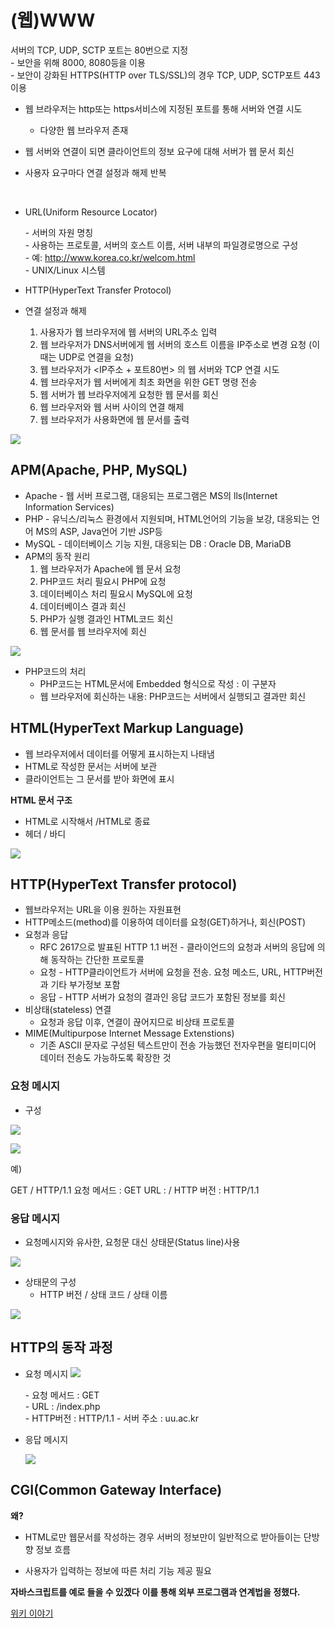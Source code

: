 # (웹)WWW

서버의 TCP, UDP, SCTP 포트는 80번으로 지정  
\- 보안을 위해 8000, 8080등을 이용  
\- 보안이 강화된 HTTPS(HTTP over TLS/SSL)의 경우 TCP, UDP, SCTP포트 443 이용

- 웹 브라우저는 http또는 https서비스에 지정된 포트를 통해 서버와 연결 시도

  - 다양한 웹 브라우저 존재

- 웹 서버와 연결이 되면 클라이언트의 정보 요구에 대해 서버가 웹 문서 회신

- 사용자 요구마다 연결 설정과 해제 반복

  ​

- URL(Uniform Resource Locator)  

  \- 서버의 자원 명칭  
  \- 사용하는 프로토콜, 서버의 호스트 이름, 서버 내부의 파일경로명으로 구성  
  \- 예: http://www.korea.co.kr/welcom.html  
  \- UNIX/Linux 시스템

- HTTP(HyperText Transfer Protocol)

- 연결 설정과 해제

  1. 사용자가 웹 브라우저에 웹 서버의 URL주소 입력
  2. 웹 브라우저가 DNS서버에게 웹 서버의 호스트 이름을 IP주소로 변경 요청 (이때는 UDP로 연결을 요청)
  3. 웹 브라우저가 \<IP주소 + 포트80번> 의 웹 서버와 TCP 연결 시도
  4. 웹 브라우저가 웹 서버에게 최초 화면을 위한 GET 명령 전송
  5. 웹 서버가 웹 브라우저에게 요청한 웹 문서를 회신
  6. 웹 브라우저와 웹 서버 사이의 연결 해제
  7. 웹 브라우저가 사용화면에 웹 문서를 출력

![](https://ws2.sinaimg.cn/large/006tKfTcgy1foev0moyqlj314r0s5dmf.jpg)





## APM(Apache, PHP, MySQL)

- Apache - 웹 서버 프로그램, 대응되는 프로그램은 MS의 lls(Internet Information Services)
- PHP - 유닉스/리눅스 환경에서 지원되며, HTML언어의 기능을 보강, 대응되는 언어 MS의 ASP, Java언어 기반 JSP등
- MySQL - 데이터베이스 기능 지원, 대응되는 DB : Oracle DB, MariaDB
- APM의 동작 원리
  1. 웹 브라우저가 Apache에 웹 문서 요청
  2. PHP코드 처리 필요시 PHP에 요청
  3. 데이터베이스 처리 필요시 MySQL에 요청
  4. 데이터베이스 결과 회신
  5. PHP가 실행 결과인 HTML코드 회신
  6. 웹 문서를 웹 브라우저에 회신

![](https://ws3.sinaimg.cn/large/006tKfTcgy1foev0a4k37j31690zf7bm.jpg)



- PHP코드의 처리
  - PHP코드는 HTML문서에 Embedded 형식으로 작성 : <? 와 ?>이 구분자
  - 웹 브라우저에 회신하는 내용: PHP코드는 서버에서 실행되고 결과만 회신



## HTML(HyperText Markup Language)

- 웹 브라우저에서 데이터를 어떻게 표시하는지 나태냄
- HTML로 작성한 문서는 서버에 보관
- 클라이언트는 그 문서를 받아 화면에 표시



**HTML 문서 구조**

- HTML로 시작해서 /HTML로 종료
- 헤더 / 바디

![](https://ws3.sinaimg.cn/large/006tKfTcgy1foev3wu55hj31kw0njq8l.jpg)



## HTTP(HyperText Transfer protocol)

- 웹브라우저는 URL을 이용 원하는 자원표현
- HTTP메소드(method)를 이용하여 데이터를 요청(GET)하거나, 회신(POST)
- 요청과 응답
  - RFC 2617으로 발표된 HTTP 1.1 버전 - 클라이언드의 요청과 서버의 응답에 의해 동작하는 간단한 프로토콜
  - 요청 - HTTP클라이언트가 서버에 요청을 전송. 요청 메소드, URL, HTTP버전과 기타 부가정보 포함
  - 응답 - HTTP 서버가 요청의 결과인 응답 코드가 포함된 정보를 회신
- 비상태(stateless) 연결
  - 요청과 응답 이후, 연결이 끊어지므로 비상태 프로토콜
- MIME(Multipurpose Internet Message Extenstions)
  - 기존 ASCII 문자로 구성된 텍스트만이 전송 가능했던 전자우편을 멀티미디어 데이터 전송도 가능하도록 확장한 것



### 요청 메시지

- 구성

![](https://ws4.sinaimg.cn/large/006tKfTcgy1foev9gckraj31kw10tq9v.jpg)



![](https://ws3.sinaimg.cn/large/006tKfTcgy1foev9vn1avj31kw0krnbr.jpg)

예)

GET / HTTP/1.1
요청 메서드 : GET
URL : /
HTTP 버전 : HTTP/1.1



### 응답 메시지

- 요청메시지와 유사한, 요청문 대신 상태문(Status line)사용

![](https://ws2.sinaimg.cn/large/006tKfTcgy1foevb1g7wmj31k912fq99.jpg)

- 상태문의 구성
  - HTTP 버전 / 상태 코드 / 상태 이름

![](https://ws4.sinaimg.cn/large/006tKfTcgy1foevbm62t0j31h50ppgxe.jpg)





## HTTP의 동작 과정

- 요청 메시지
  ![](https://ws4.sinaimg.cn/large/006tKfTcgy1foevc2v9bcj31kw0b2div.jpg)

  \- 요청 메서드 : GET  
  \- URL : /index.php  
  \- HTTP버전 : HTTP/1.1
  \- 서버 주소 : uu.ac.kr

- 응답 메시지

  ![](https://ws4.sinaimg.cn/large/006tKfTcgy1foevd3qjw2j31kq14aaro.jpg)



## CGI(Common Gateway Interface)

**왜?**

- HTML로만 웹문서를 작성하는 경우 서버의 정보만이 일반적으로 받아들이는 단방향 정보 흐름


- 사용자가 입력하는 정보에 따른 처리 기능 제공 필요

**자바스크립트를 예로 들을 수 있겠다** **이를 통해 외부 프로그램과 연계법을 정했다.**

[위키 이야기](https://ko.wikipedia.org/wiki/공용_게이트웨이_인터페이스)


